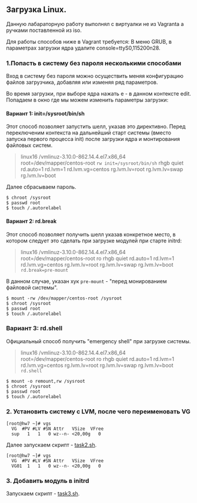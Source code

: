 ## Загрузка Linux. 

Данную лабараторную работу выполнял с виртуалки не из Vagranta а ручками поставленной из iso.

Для работы способов ниже в Vagrant требуется:
В меню GRUB, в параметрах загрузки ядра удалите console=ttyS0,115200n28.

### 1.Попасть в систему без пароля несколькими способами 

Вход в систему без пароля можно осуществить меняя конфигурацию файлов загрузчика, добавляя или изменяя ряд параметров. 

Во время загрузки, при выборе ядра нажать e - в данном контексте edit. Попадаем в окно где мы можем изменить параметры загрузки:


#### Вариант 1: init=/sysroot/bin/sh

Этот способ позволяет запустить шелл, указав это директивно. Перед переключеним контекста на дальнейший старт системы (вместо запуска первого процесса init) после загрузки ядра и монтирования файловых систем.

>linux16 /vmlinuz-3.10.0-862.14.4.el7.x86_64 root=/dev/mapper/centos-root `rw init=/sysroot/bin/sh` rhgb quiet rd.auto=1 rd.lvm=1 rd.lvm.vg=centos rg.lvm.lv=root rg.lvm.lv=swap rg.lvm.lv=boot 

Далее сбрасываем пароль.

```
$ chroot /sysroot
$ passwd root
$ touch /.autorelabel
```

#### Вариант 2: rd.break

Этот способ позволяет получить шелл указав конкретное место, в котором следует это сделать при загрузке модулей при старте initrd:

>linux16 /vmlinuz-3.10.0-862.14.4.el7.x86_64 root=/dev/mapper/centos-root ro rhgb quiet rd.auto=1 rd.lvm=1 rd.lvm.vg=centos rg.lvm.lv=root rg.lvm.lv=swap rg.lvm.lv=boot `rd.break=pre-mount`

В данном случае, указан хук `pre-mount` - "перед монированием файловой системы".

```
$ mount -rw /dev/mapper/centos-root /sysroot
$ chroot /sysroot
$ passwd root
$ touch /.autorelabel
```

### Вариант 3: rd.shell

Официальный способ получить "emergency shell" при загрузке системы.

>linux16 /vmlinuz-3.10.0-862.14.4.el7.x86_64 root=/dev/mapper/centos-root ro rhgb quiet rd.auto=1 rd.lvm=1 rd.lvm.vg=centos rg.lvm.lv=root rg.lvm.lv=swap rg.lvm.lv=boot `rd.shell`

```
$ mount -o remount,rw /sysroot
$ chroot /sysroot
$ passwd root
$ touch /.autorelabel
```


### 2. Установить систему с LVM, после чего переименовать VG


```
[root@hw7 ~]# vgs
  VG  #PV #LV #SN Attr   VSize  VFree
  sup   1   1   0 wz--n- <20,00g   0
```

Далее запускаем скрипт - [task2.sh](https://github.com/TotKtoNeNado/Linux/blob/master/hw7/task2.sh).

```
[root@hw7 ~]# vgs
  VG  #PV #LV #SN Attr   VSize  VFree
  VG01  1   1   0 wz--n- <20,00g   0
```

### 3. Добавить модуль в initrd

Запускаем скрипт - [task3.sh](https://github.com/TotKtoNeNado/Linux/blob/master/hw7/task3.sh).